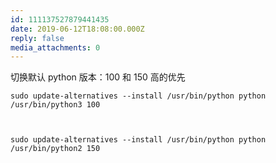 ```yaml
---
id: 111137527879441435
date: 2019-06-12T18:08:00.000Z
reply: false
media_attachments: 0
---
```


切换默认 python 版本：100 和 150 高的优先
    
    
    sudo update-alternatives --install /usr/bin/python python /usr/bin/python3 100
    
    
    
    sudo update-alternatives --install /usr/bin/python python /usr/bin/python2 150
    

